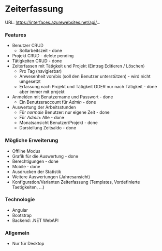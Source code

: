 # Zeiterfassung

URL: https://interfaces.azurewebsites.net/api/...

### Features
- Benutzer CRUD 
  - Sollarbeitszeit - done
- Projekt CRUD - delete pending
- Tätigkeiten CRUD - done
- Zeiterfassen mit Tätigkeit und Projekt (Eintrag Editieren / Löschen)
  - Pro Tag (navigierbar) 
  - Anwesenheit von/bis (soll den Benutzer unterstützen) - wird nicht umgesetzt
  - Erfassung nach Projekt und Tätigkeit ODER nur nach Tätigkeit - done aber immer mit projekt
- Anmelden mit Benutzername und Passwort - done
  - Ein Benutzeraccount für *Admin* - done
- Auswertung der Arbeitsstunden
  - Für *normale* Benutzer: nur eigene Zeit - done
  - Für *Admin*: Alle - done
  - Monatsansicht Benutzer/Projekt - done
  - Darstellung Zeitsaldo - done

### Mögliche Erweiterung
- Offline Modus
- Grafik für die Auswertung - done
- Berechtigungen - done
- Mobile - done
- Ausdrucken der Statistik
- Weitere Auswertungen (Jahresansicht)
- Konfiguration/Varianten Zeiterfassung (Templates, Vordefinierte Taetigkeiten, ...)

### Technologie
- Angular
- Bootstrap
- Backend: .NET WebAPI

### Allgemein
- Nur für Desktop
